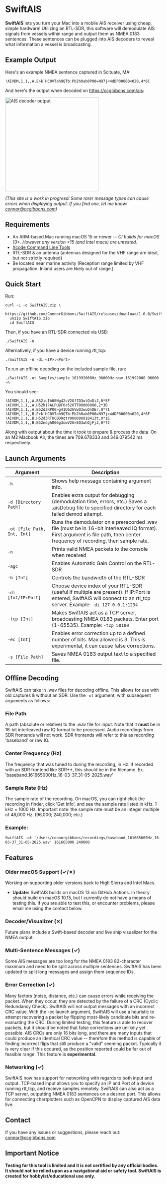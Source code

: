 # SwiftAIS

**SwiftAIS** lets you turn your Mac into a mobile AIS receiver using cheap, simple hardware! Utilizing an RTL-SDR, this software will demodulate AIS signals from vessels within range and output them as NMEA 0183 sentences. These sentences can be plugged into AIS decoders to reveal what information a vessel is broadcasting.

## Example Output

Here's an example NMEA sentence captured in Scituate, MA:
```
!AIVDM,1,1,,A,E>k`HC0VTah9QTb:Pb2h0ab0P00=N97j<4dDP00000<020,4*6C
```

And here's the output when decoded on https://ccgibbons.com/ais:

<img width="300" alt="AIS decoder output" src="https://github.com/user-attachments/assets/d9456ba9-6bcc-41e7-8e6a-a0adc0aa89f7" />

*(This site is a work in progress! Some rarer message types can cause errors when displaying output. If you find one, let me know! connor@ccgibbons.com)*

## Requirements
- An ARM-based Mac running macOS 15 or newer *-- CI builds for macOS 13+. However any version <15 (and Intel macs) are untested.*
- [Xcode Command Line Tools](https://developer.apple.com/xcode/resources/)
- RTL-SDR & an antenna (antennas designed for the VHF range are ideal, but not strictly required)
- Be located near marine activity (Reception range limited by VHF propagation. Inland users are likely out of range.)

## Quick Start
Run:
```
curl -L -o SwiftAIS.zip \
  https://github.com/ConnorGibbons/SwiftAIS/releases/download/1.0.0/SwiftAIS.zip
  unzip SwiftAIS.zip
  cd SwiftAIS
```
Then, if you have an RTL-SDR connected via USB:
```
./SwiftAIS -n
```
Alternatively, if you have a device running rtl\_tcp:
```
./SwiftAIS -n -di <IP>:<Port>
```
To run an offline decoding on the included sample file, run:
```
./SwiftAIS -ot Samples/sample_161992000Hz_96000Hz.wav 161992000 96000 -n
```
You should see:
```
!AIVDM,1,1,,A,B52icIh00Ng42sV2Gf7Q3wtQnDiJ,0*5F
!AIVDM,1,1,,A,H52k1?ALPU@F0<520TT00000000,2*3B
!AIVDM,1,1,,A,B52d3RP00>g41U62GVwQ3wuQnDEr,0*71
!AIVDM,1,1,,B,E>k`HC0VTah9QTb:Pb2h0ab0P00=N97j<4dDP00000<020,4*6F
!AIVDM,1,1,,B,H52d3RTUCBD9qtr000000018413t,0*1E
!AIVDM,1,1,,B,B52ndgh006g3owV2G=SQ3whQjFjJ,0*72
```
Along with output about the time it took to prepare & process the data.
On an M2 Macbook Air, the times are 709.678333 and 349.079542 ms respectively. 

## Launch Arguments

| Argument | Description |
|----------|-------------|
| `-h` | Shows help message containing argument info. |
| `-d [Directory Path]` | Enables extra output for debugging (demodulation time, errors, etc.) Saves a .aisDebug file to specified directory for each failed demod attempt.|
| `-ot [File Path, Int, Int]` | Runs the demodulator on a prerecorded .wav file (must be in 16-bit interleaved IQ format). First argument is file path, then center frequency of recording, then sample rate. |
| `-n` | Prints valid NMEA packets to the console when received |
| `-agc` | Enables Automatic Gain Control on the RTL-SDR |
| `-b [Int]` | Controls the bandwidth of the RTL-SDR |
| `-di [Int/IP:Port]` | Choose device index of your RTL-SDR (useful if multiple are present). If IP:Port is entered, SwiftAIS will connect to an rtl_tcp server. Example: `-di 127.0.0.1:1234` |
| `-tcp [Int]` | Makes SwiftAIS act as a TCP server, broadcasting NMEA 0183 packets. Enter port (1-65535). Example: `-tcp 50100` |
| `-ec [Int]` | Enables error correction up to a defined number of bits. Max allowed is 3. This is experimental, it can cause false corrections. |
| `-s [File Path]` | Saves NMEA 0183 output text to a specified file. |

## Offline Decoding
SwiftAIS can take in .wav files for decoding offline. This allows for use with old captures & without an SDR. Use the `-ot` argument, with subsequent arguments as follows:

### File Path
A path (absolute or relative) to the .wav file for input. Note that it **must** be in 16-bit interleaved raw IQ format to be processed. Audio recordings from SDR frontends will not work. SDR frontends will refer to this as recording 'baseband' or raw IQ. 

### Center Frequency (Hz)
The frequency that was tuned to during the recording, in Hz. If recorded with an SDR frontend like SDR++, this should be in the filename. Ex. 'baseband_161665000Hz_16-03-37_31-05-2025.wav'

### Sample Rate (Hz)
The sample rate of the recording. On macOS, you can right click the recording in finder, click 'Get Info', and see the sample rate listed in kHz. 1 kHz = 1000 Hz. Important note: the sample rate must be an integer multiple of 48,000 Hz. (96,000; 240,000; etc.)


### Example:
`SwiftAIS -ot '/Users/connorgibbons/recordings/baseband_161665000Hz_16-03-37_31-05-2025.wav' 161665000 240000`


## Features

### Older macOS Support (✓/✗)
Working on supporting older versions back to High Sierra and Intel Macs.
- **Update:** SwiftAIS builds on macOS 13 via GitHub Actions. In theory should build on macOS 10.15, but I currently do not have a means of testing this. If you are able to test this, or encounter problems, please email me using the contact below.

### Decoder/Visualizer (✗)
Future plans include a Swift-based decoder and live ship visualizer for the NMEA output.

### Multi-Sentence Messages (✓)
Some AIS messages are too long for the NMEA 0183 82-character maximum and need to be split across multiple sentences. SwiftAIS has been updated to split long messages and assign them sequence IDs. 

### Error Correction (✓)
Many factors (noise, distance, etc.) can cause errors while receiving the packet. When they occur, they are detected by the failure of a CRC (Cyclic Redundancy Check). SwiftAIS will not output messages 
with an incorrect CRC value. With the -ec <Int> launch argument, SwiftAIS will use a heuristic to attempt recovering a packet by flipping most-likely candidate bits and re-evaluating the CRC. During limited testing, this feature *is* able to recover packets, but it should be noted that false corrections are unlikely yet possible. AIS CRCs are only 16 bits long, and there are many inputs that could produce an identical CRC value -- therefore this method is capable of finding incorrect flips that still produce a "valid" seeming packet. Typically it is very clear if this occured, as the position reported could be far out of feasible range. This feature is **experimental**. 

### Networking (✓)
SwiftAIS now has support for networking with regards to both input and output. TCP-based input allows you to specify an IP and Port of a device running rtl\_tcp, and recieve samples remotely. SwiftAIS can also act as a TCP server, outputting NMEA 0183 sentences on a desired port. This allows for connecting chartplotters such as OpenCPN to display captured AIS data live. 

## Contact

If you have any issues or suggestions, please reach out: connor@ccgibbons.com

## Important Notice

**Testing for this tool is limited and it is not certified by any official bodies. It should not be relied upon as a navigational aid or safety tool. SwiftAIS is created for hobbyist/educational use only.**
